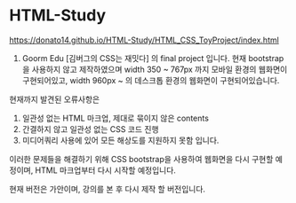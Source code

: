 # HTML-Study

https://donato14.github.io/HTML-Study/HTML_CSS_ToyProject/index.html

1. Goorm Edu [김버그의 CSS는 재밋다] 의 final project 입니다.
현재 bootstrap을 사용하지 않고 제작하였으며 
width 350 ~ 767px 까지 모바일 환경의 웹화면이 구현되어있고,
width 960px ~ 의 데스크톱 환경의 웹화면이 구현되어있습니다.

현재까지 발견된 오류사항은
1. 일관성 없는 HTML 마크업, 제대로 묶이지 않은 contents
2. 간결하지 않고 일관성 없는 CSS 코드 진행
3. 미디어쿼리 사용에 있어 모든 해상도를 지원하지 못함
입니다. 

이러한 문제들을 해결하기 위해 CSS bootstrap을 사용하여 웹화면을 다시 구현할 예정이며,
HTML 마크업부터 다시 시작할 예정입니다.

현재 버전은 가안이며, 강의를 본 후 다시 제작 할 버전입니다.

